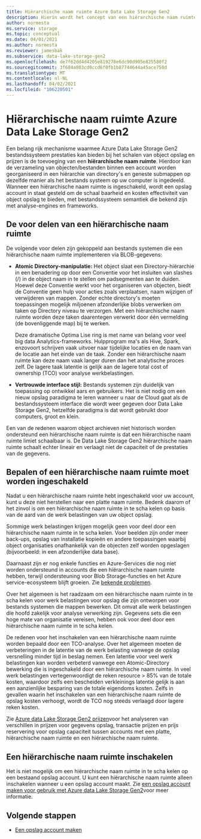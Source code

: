 ```yaml
---
title: Hiërarchische naam ruimte Azure Data Lake Storage Gen2
description: Hierin wordt het concept van een hiërarchische naam ruimte voor Azure Data Lake Storage Gen2 beschreven
author: normesta
ms.service: storage
ms.topic: conceptual
ms.date: 04/01/2021
ms.author: normesta
ms.reviewer: jamesbak
ms.subservice: data-lake-storage-gen2
ms.openlocfilehash: de7f62dd4d4205e819278e6dc90d905e825580f2
ms.sourcegitcommit: 3f684a803cd0ccd6f0fb1b87744644a45ace750d
ms.translationtype: MT
ms.contentlocale: nl-NL
ms.lasthandoff: 04/02/2021
ms.locfileid: "106220501"
---
```

# <a name="azure-data-lake-storage-gen2-hierarchical-namespace"></a>Hiërarchische naam ruimte Azure Data Lake Storage Gen2

Een belang rijk mechanisme waarmee Azure Data Lake Storage Gen2 bestandssysteem prestaties kan bieden bij het schalen van object opslag en prijzen is de toevoeging van een **hiërarchische naam ruimte**. Hierdoor kan de verzameling van objecten/bestanden binnen een account worden georganiseerd in een hiërarchie van directory's en geneste submappen op dezelfde manier als het bestands systeem op uw computer is ingedeeld. Wanneer een hiërarchische naam ruimte is ingeschakeld, wordt een opslag account in staat gesteld om de schaal baarheid en kosten effectiviteit van object opslag te bieden, met bestandssysteem semantiek die bekend zijn met analyse-engines en frameworks.

## <a name="the-benefits-of-a-hierarchical-namespace"></a>De voor delen van een hiërarchische naam ruimte

De volgende voor delen zijn gekoppeld aan bestands systemen die een hiërarchische naam ruimte implementeren via BLOB-gegevens:

- **Atomic Directory-manipulatie:** Het object slaat een Directory-hiërarchie in een benadering op door een Conventie voor het insluiten van slashes (/) in de object naam in te stellen om padsegmenten aan te duiden. Hoewel deze Conventie werkt voor het organiseren van objecten, biedt de Conventie geen hulp voor acties zoals verplaatsen, naam wijzigen of verwijderen van mappen. Zonder echte directory's moeten toepassingen mogelijk miljoenen afzonderlijke blobs verwerken om taken op Directory niveau te verzorgen. Met een hiërarchische naam ruimte worden deze taken daarentegen verwerkt door één vermelding (de bovenliggende map) bij te werken.

    Deze dramatische Optima Lise ring is met name van belang voor veel big data Analytics-frameworks. Hulpprogram ma's als Hive, Spark, enzovoort schrijven vaak uitvoer naar tijdelijke locaties en de naam van de locatie aan het einde van de taak. Zonder een hiërarchische naam ruimte kan deze naam vaak langer duren dan het analytische proces zelf. De lagere taak latentie is gelijk aan de lagere total cost of ownership (TCO) voor analyse werkbelastingen.

- **Vertrouwde interface stijl:** Bestands systemen zijn duidelijk van toepassing op ontwikkel aars en gebruikers. Het is niet nodig om een nieuw opslag paradigma te leren wanneer u naar de Cloud gaat als de bestandssysteem interface die wordt weer gegeven door Data Lake Storage Gen2, hetzelfde paradigma is dat wordt gebruikt door computers, groot en klein.

Een van de redenen waarom object archieven niet historisch worden ondersteund een hiërarchische naam ruimte is dat een hiërarchische naam ruimte limiet schaalbaar is. De Data Lake Storage Gen2 hiërarchische naam ruimte schaalt echter lineair en verlaagt niet de capaciteit of de prestaties van de gegevens.

## <a name="deciding-whether-to-enable-a-hierarchical-namespace"></a>Bepalen of een hiërarchische naam ruimte moet worden ingeschakeld

Nadat u een hiërarchische naam ruimte hebt ingeschakeld voor uw account, kunt u deze niet herstellen naar een platte naam ruimte. Bedenk daarom of het zinvol is om een hiërarchische naam ruimte in te scha kelen op basis van de aard van de werk belastingen van uw object opslag.

Sommige werk belastingen krijgen mogelijk geen voor deel door een hiërarchische naam ruimte in te scha kelen. Voor beelden zijn onder meer back-ups, opslag van installatie kopieën en andere toepassingen waarbij object organisaties onafhankelijk van de objecten zelf worden opgeslagen (bijvoorbeeld: in een afzonderlijke data base). 

Daarnaast zijn er nog enkele functies en Azure-Services die nog niet worden ondersteund in accounts die een hiërarchische naam ruimte hebben, terwijl ondersteuning voor Blob Storage-functies en het Azure service-ecosysteem blijft groeien. Zie [bekende problemen](data-lake-storage-known-issues.md). 

Over het algemeen is het raadzaam om een hiërarchische naam ruimte in te scha kelen voor werk belastingen voor opslag die zijn ontworpen voor bestands systemen die mappen bewerken. Dit omvat alle werk belastingen die hoofd zakelijk voor analyse verwerking zijn. Gegevens sets die een hoge mate van organisatie vereisen, hebben ook voor deel door een hiërarchische naam ruimte in te scha kelen.

De redenen voor het inschakelen van een hiërarchische naam ruimte worden bepaald door een TCO-analyse. Over het algemeen moeten de verbeteringen in de latentie van de werk belasting vanwege de opslag versnelling minder tijd in beslag nemen. Een latentie voor veel werk belastingen kan worden verbeterd vanwege een Atomic-Directory bewerking die is ingeschakeld door een hiërarchische naam ruimte. In veel werk belastingen vertegenwoordigt de reken resource > 85% van de totale kosten, waardoor zelfs een bescheiden verkleinings latentie gelijk is aan een aanzienlijke besparing van de totale eigendoms kosten. Zelfs in gevallen waarin het inschakelen van een hiërarchische naam ruimte de opslag kosten verhoogt, wordt de TCO nog steeds verlaagd door lagere reken kosten.

Zie [Azure data Lake Storage Gen2 prijzen](https://azure.microsoft.com/pricing/details/storage/data-lake/)voor het analyseren van verschillen in prijzen voor gegevens opslag, transactie prijzen en prijs reservering voor opslag capaciteit tussen accounts met een platte, hiërarchische naam ruimte en een hiërarchische naam ruimte.

## <a name="enabling-a-hierarchical-namespace"></a>Een hiërarchische naam ruimte inschakelen

Het is niet mogelijk om een hiërarchische naam ruimte in te scha kelen op een bestaand opslag account. U kunt een hiërarchische naam ruimte alleen inschakelen wanneer u een opslag account maakt. Zie [een opslag account maken voor gebruik met Azure data Lake Storage Gen2](create-data-lake-storage-account.md)voor meer informatie.

## <a name="next-steps"></a>Volgende stappen

- [Een opslag account maken](../common/storage-account-create.md)